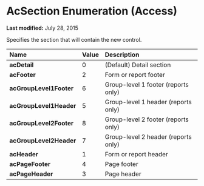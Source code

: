 
# AcSection Enumeration (Access)

 **Last modified:** July 28, 2015

Specifies the section that will contain the new control.


|**Name**|**Value**|**Description**|
|:-----|:-----|:-----|
| **acDetail**|0|(Default) Detail section|
| **acFooter**|2|Form or report footer|
| **acGroupLevel1Footer**|6|Group-level 1 footer (reports only)|
| **acGroupLevel1Header**|5|Group-level 1 header (reports only)|
| **acGroupLevel2Footer**|8|Group-level 2 footer (reports only)|
| **acGroupLevel2Header**|7|Group-level 2 header (reports only)|
| **acHeader**|1|Form or report header|
| **acPageFooter**|4|Page footer|
| **acPageHeader**|3|Page header|
